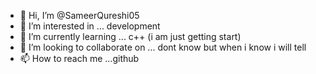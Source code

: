 - 👋 Hi, I’m @SameerQureshi05
- 👀 I’m interested in ... development
- 🌱 I’m currently learning ... c++ (i am just getting start)
- 💞️ I’m looking to collaborate on ... dont know but when i know i will tell
- 📫 How to reach me ...github

<!---
SameerQureshi05/SameerQureshi05 is a ✨ special ✨ repository because its `README.md` (this file) appears on your GitHub profile.
You can click the Preview link to take a look at your changes.
--->

